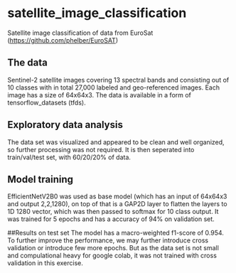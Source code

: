 # satellite_image_classification
Satellite image classification of data from EuroSat (https://github.com/phelber/EuroSAT)

## The data
Sentinel-2 satellite images covering 13 spectral bands and consisting out of 10 classes with in total 27,000 labeled and geo-referenced images. Each image has a size of 64x64x3. The data is available in a form of tensorflow_datasets (tfds).

## Exploratory data analysis 
The data set was visualized and appeared to be clean and well organized, so further processing was not required. It is then seperated into train/val/test set, with 60/20/20% of data.

## Model training
EfficientNetV2B0 was used as base model (which has an input of 64x64x3 and output 2,2,1280), on top of that is a GAP2D layer to flatten the layers to 1D 1280 vector, which was then passed to softmax for 10 class output. It was trained for 5 epochs and has a accuracy of 94% on validation set.

##Results on test set
The model has a macro-weighted f1-score of 0.954. To further improve the performance, we may further introduce cross validation or introduce few more epochs. But as the data set is not small and compulational heavy for google colab, it was not trained with cross validation in this exercise.
